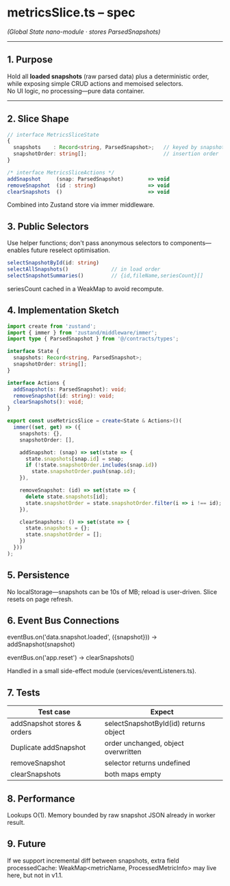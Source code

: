 # metricsSlice.ts – spec  
*(Global State nano-module · stores ParsedSnapshots)*

---

## 1. Purpose

Hold all **loaded snapshots** (raw parsed data) plus a deterministic order,
while exposing simple CRUD actions and memoised selectors.  
No UI logic, no processing—pure data container.

---

## 2. Slice Shape

```ts
// interface MetricsSliceState
{
  snapshots    : Record<string, ParsedSnapshot>;   // keyed by snapshot.id
  snapshotOrder: string[];                         // insertion order
}

/* interface MetricsSliceActions */
addSnapshot     (snap: ParsedSnapshot)        => void
removeSnapshot  (id : string)                 => void
clearSnapshots  ()                            => void
```

Combined into Zustand store via immer middleware.

## 3. Public Selectors
Use helper functions; don't pass anonymous selectors to components—enables
future reselect optimisation.

```ts
selectSnapshotById(id: string)
selectAllSnapshots()              // in load order
selectSnapshotSummaries()         // {id,fileName,seriesCount}[]
```

seriesCount cached in a WeakMap to avoid recompute.

## 4. Implementation Sketch

```ts
import create from 'zustand';
import { immer } from 'zustand/middleware/immer';
import type { ParsedSnapshot } from '@/contracts/types';

interface State {
  snapshots: Record<string, ParsedSnapshot>;
  snapshotOrder: string[];
}

interface Actions {
  addSnapshot(s: ParsedSnapshot): void;
  removeSnapshot(id: string): void;
  clearSnapshots(): void;
}

export const useMetricsSlice = create<State & Actions>()(
  immer((set, get) => ({
    snapshots: {},
    snapshotOrder: [],

    addSnapshot: (snap) => set(state => {
      state.snapshots[snap.id] = snap;
      if (!state.snapshotOrder.includes(snap.id))
        state.snapshotOrder.push(snap.id);
    }),

    removeSnapshot: (id) => set(state => {
      delete state.snapshots[id];
      state.snapshotOrder = state.snapshotOrder.filter(i => i !== id);
    }),

    clearSnapshots: () => set(state => {
      state.snapshots = {};
      state.snapshotOrder = [];
    })
  }))
);
```

## 5. Persistence
No localStorage—snapshots can be 10s of MB; reload is user-driven.
Slice resets on page refresh.

## 6. Event Bus Connections
eventBus.on('data.snapshot.loaded', ({snapshot}))
→ addSnapshot(snapshot)

eventBus.on('app.reset')
→ clearSnapshots()

Handled in a small side-effect module (services/eventListeners.ts).

## 7. Tests
| Test case | Expect |
|-----------|--------|
| addSnapshot stores & orders | selectSnapshotById(id) returns object |
| Duplicate addSnapshot | order unchanged, object overwritten |
| removeSnapshot | selector returns undefined |
| clearSnapshots | both maps empty |

## 8. Performance
Lookups O(1). Memory bounded by raw snapshot JSON already in worker result.

## 9. Future
If we support incremental diff between snapshots,
extra field processedCache: WeakMap<metricName, ProcessedMetricInfo> may live here, but not in v1.1.